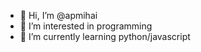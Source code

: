 - 👋 Hi, I’m @apmihai
- 👀 I’m interested in programming
- 🌱 I’m currently learning python/javascript
<!---
- 💞️ I’m looking to collaborate on ...
- 📫 How to reach me ...
--->

<!---
apmihai/apmihai is a ✨ special ✨ repository because its `README.md` (this file) appears on your GitHub profile.
You can click the Preview link to take a look at your changes.
--->

